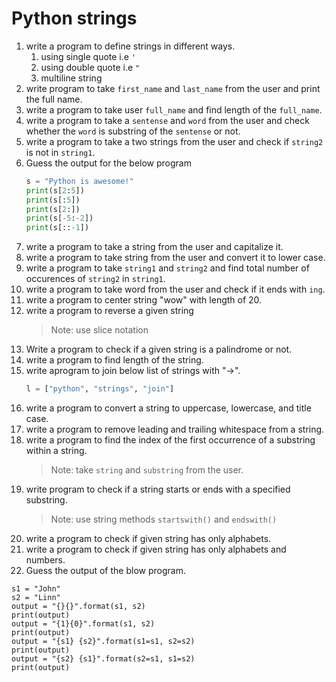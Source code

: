 # Python strings

1. write a program to define strings in different ways.
    1. using single quote i.e `'`
    2. using double quote i.e `"`
    3. multiline string
2. write program to take `first_name` and `last_name` from the user and print the full name.
3. write a program to take user `full_name` and find length of the `full_name`.
4. write a program to take a `sentense` and `word` from the user and check whether the `word` is substring of the `sentense` or not.
5. write a program to take a two strings from the user and check if `string2` is not in `string1`.
6. Guess the output for the below program
   ```python
   s = "Python is awesome!"
   print(s[2:5])
   print(s[:5])
   print(s[2:])
   print(s[-5:-2])
   print(s[::-1])
   ```
7. write a program to take a string from the user and capitalize it.
8. write a program to take string from the user and convert it to lower case.
9. write a program to take `string1` and `string2` and find total number of occurences of `string2` in `string1`.
10. write a program to take word from the user and check if it ends with `ing`.
11. write a program to center string "wow" with length of 20.
12. write a program to reverse a given string
    > Note: use slice notation
13. Write a program to check if a given string is a palindrome or not.
14. write a program to find length of the string.
15. write aprogram to join below list of strings with "->".
    ```python
    l = ["python", "strings", "join"]
    ```
16. write a program to convert a string to uppercase, lowercase, and title case.
17. write a program to remove leading and trailing whitespace from a string.
18. write a program to find the index of the first occurrence of a substring within a string.
    > Note: take `string` and `substring` from the user.
19. write program to check if a string starts or ends with a specified substring.
    > Note: use string methods `startswith()` and `endswith()`
20. write a program to check if given string has only alphabets.
21. write a program to check if given string has only alphabets and numbers.
22. Guess the output of the blow program.
   ```
   s1 = "John"
   s2 = "Linn"
   output = "{}{}".format(s1, s2)
   print(output)
   output = "{1}{0}".format(s1, s2)
   print(output)
   output = "{s1} {s2}".format(s1=s1, s2=s2)
   print(output)
   output = "{s2} {s1}".format(s2=s1, s1=s2)
   print(output)
   ```
